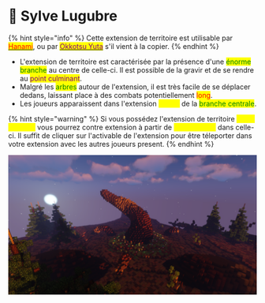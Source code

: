 # 🌳 Sylve Lugubre

{% hint style="info" %}
Cette extension de territoire est utilisable par [<mark style="color:red;">Hanami</mark>](../roles/fleaux/hanami.md), ou par [<mark style="color:purple;">Okkotsu Yuta</mark>](../roles/yuta-and-rika/okkotsu-yuta.md) s'il vient à la copier.
{% endhint %}

* L'extension de territoire est caractérisée par la présence d'une <mark style="color:green;">énorme branche</mark> au centre de celle-ci. Il est possible de la gravir et de se rendre au <mark style="color:purple;">point culminant</mark>.
* Malgré les <mark style="color:green;">arbres</mark> autour de l'extension, il est très facile de se déplacer dedans, laissant place à des combats potentiellement <mark style="color:red;">long</mark>.
* Les joueurs apparaissent dans l'extension <mark style="color:yellow;">autour</mark> de la <mark style="color:green;">branche centrale</mark>.

{% hint style="warning" %}
Si vous possédez l'extension de territoire <mark style="color:yellow;">Sylve Lugubre</mark> vous pourrez contre extension à partir de <mark style="color:yellow;">35 secondes</mark> dans celle-ci. Il suffit de cliquer sur l'activable de l'extension pour être téleporter dans votre extension avec les autres joueurs present.
{% endhint %}

![Extension de territoire: Sylve Lugubre (Hanami)](../../.gitbook/assets/Hanami.png)
